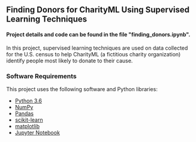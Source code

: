 ## Finding Donors for CharityML Using Supervised Learning Techniques

#### Project details and code can be found in the file "finding_donors.ipynb".

In this project, supervised learning techniques are used on data collected for the U.S. census to help CharityML (a fictitious charity organization) identify people most likely to donate to their cause.

### Software Requirements

This project uses the following software and Python libraries:

- [Python 3.6](https://www.python.org/downloads/release/python-365/)
- [NumPy](http://www.numpy.org/)
- [Pandas](http://pandas.pydata.org/)
- [scikit-learn](http://scikit-learn.org/stable/)
- [matplotlib](http://matplotlib.org/)
- [Jupyter Notebook](http://ipython.org/notebook.html)


